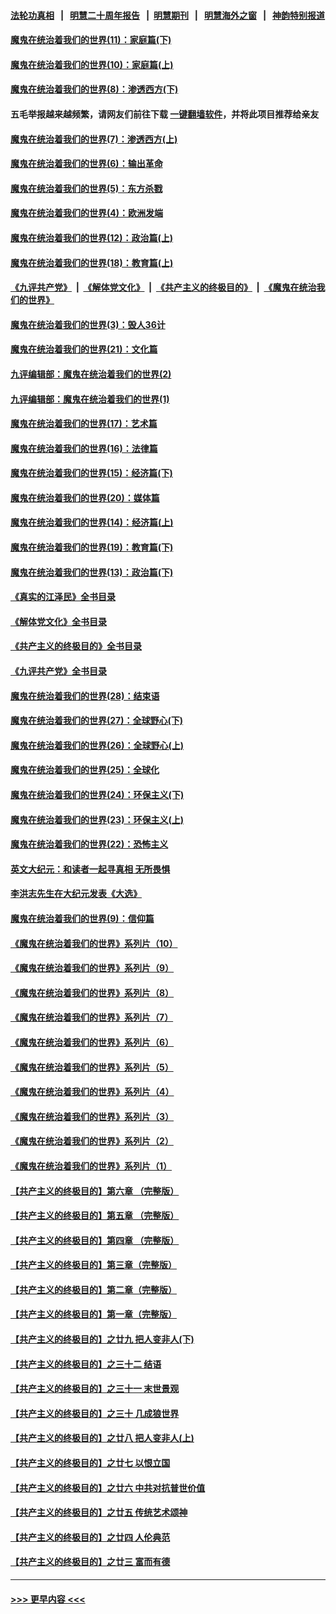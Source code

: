 #### [法轮功真相](https://github.com/gfw-breaker/truth/blob/master/README.md?t=0) &nbsp;&nbsp;|&nbsp;&nbsp; [明慧二十周年报告](https://github.com/gfw-breaker/mh-reports/blob/master/README.md?t=0) &nbsp;&nbsp;|&nbsp;&nbsp;[明慧期刊](https://github.com/gfw-breaker/mh-qikan) &nbsp;&nbsp;|&nbsp;&nbsp; [明慧海外之窗](https://github.com/gfw-breaker/mh-news/blob/master/README.md?t=0) &nbsp;&nbsp;|&nbsp;&nbsp; [神韵特别报道](https://github.com/gfw-breaker/mh-news/blob/master/shenyun.md?t=0)
#### [魔鬼在统治着我们的世界(11)：家庭篇(下)](../pages/nsc422/n10440961.md?t=11221101) 
#### [魔鬼在统治着我们的世界(10)：家庭篇(上)](../pages/nsc422/n10435448.md?t=11221101) 
#### [魔鬼在统治着我们的世界(8)：渗透西方(下)](../pages/nsc422/n10429603.md?t=11221101) 
#### 五毛举报越来越频繁，请网友们前往下载 [一键翻墙软件](https://github.com/gfw-breaker/ssr-accounts)，并将此项目推荐给亲友
#### [魔鬼在统治着我们的世界(7)：渗透西方(上)](../pages/nsc422/n10426013.md?t=11221101) 
#### [魔鬼在统治着我们的世界(6)：输出革命](../pages/nsc422/n10421536.md?t=11221101) 
#### [魔鬼在统治着我们的世界(5)：东方杀戮](../pages/nsc422/n10417707.md?t=11221101) 
#### [魔鬼在统治着我们的世界(4)：欧洲发端](../pages/nsc422/n10414890.md?t=11221101) 
#### [魔鬼在统治着我们的世界(12)：政治篇(上)](../pages/nsc422/n10444576.md?t=11221101) 
#### [魔鬼在统治着我们的世界(18)：教育篇(上)](../pages/nsc422/n10526970.md?t=11221101) 
#### [《九评共产党》](https://github.com/begood0513/9ping.md/blob/master/README.md) &nbsp;|&nbsp; [《解体党文化》](../../../../jtdwh.md/blob/master/README.md)  &nbsp;|&nbsp; [《共产主义的终极目的》](../../../../gczydzjmd.md/blob/master/README.md) &nbsp;|&nbsp; [《魔鬼在统治我们的世界》](../../../../mgztzwmdsj.md/blob/master/README.md) 
#### [魔鬼在统治着我们的世界(3)：毁人36计](../pages/nsc422/n10411583.md?t=11221101) 
#### [魔鬼在统治着我们的世界(21)：文化篇](../pages/nsc422/n10597706.md?t=11221101) 
#### [九评编辑部：魔鬼在统治着我们的世界(2)](../pages/nsc422/n10410036.md?t=11221101) 
#### [九评编辑部：魔鬼在统治着我们的世界(1)](../pages/nsc422/n10406825.md?t=11221101) 
#### [魔鬼在统治着我们的世界(17)：艺术篇](../pages/nsc422/n10499093.md?t=11221101) 
#### [魔鬼在统治着我们的世界(16)：法律篇](../pages/nsc422/n10485969.md?t=11221101) 
#### [魔鬼在统治着我们的世界(15)：经济篇(下)](../pages/nsc422/n10469975.md?t=11221101) 
#### [魔鬼在统治着我们的世界(20)：媒体篇](../pages/nsc422/n10586579.md?t=11221101) 
#### [魔鬼在统治着我们的世界(14)：经济篇(上)](../pages/nsc422/n10457370.md?t=11221101) 
#### [魔鬼在统治着我们的世界(19)：教育篇(下)](../pages/nsc422/n10564808.md?t=11221101) 
#### [魔鬼在统治着我们的世界(13)：政治篇(下)](../pages/nsc422/n10448270.md?t=11221101) 
#### [《真实的江泽民》全书目录](../pages/nsc422/n13721399.md?t=11221101) 
#### [《解体党文化》全书目录](../pages/nsc422/n13721157.md?t=11221101) 
#### [《共产主义的终极目的》全书目录](../pages/nsc422/n13721048.md?t=11221101) 
#### [《九评共产党》全书目录](../pages/nsc422/n13708085.md?t=11221101) 
#### [魔鬼在统治着我们的世界(28)：结束语](../pages/nsc422/n10936246.md?t=11221101) 
#### [魔鬼在统治着我们的世界(27)：全球野心(下)](../pages/nsc422/n10928319.md?t=11221101) 
#### [魔鬼在统治着我们的世界(26)：全球野心(上)](../pages/nsc422/n10900318.md?t=11221101) 
#### [魔鬼在统治着我们的世界(25)：全球化](../pages/nsc422/n10788205.md?t=11221101) 
#### [魔鬼在统治着我们的世界(24)：环保主义(下)](../pages/nsc422/n10695307.md?t=11221101) 
#### [魔鬼在统治着我们的世界(23)：环保主义(上)](../pages/nsc422/n10688613.md?t=11221101) 
#### [魔鬼在统治着我们的世界(22)：恐怖主义](../pages/nsc422/n10614727.md?t=11221101) 
#### [英文大纪元：和读者一起寻真相 无所畏惧](../pages/nsc422/n12542027.md?t=11221101) 
#### [李洪志先生在大纪元发表《大选》](../pages/nsc422/n12534746.md?t=11221101) 
#### [魔鬼在统治着我们的世界(9)：信仰篇](../pages/nsc422/n10432159.md?t=11221101) 
#### [《魔鬼在统治着我们的世界》系列片（10）](../pages/nsc422/n12292670.md?t=11221101) 
#### [《魔鬼在统治着我们的世界》系列片（9）](../pages/nsc422/n12290859.md?t=11221101) 
#### [《魔鬼在统治着我们的世界》系列片（8）](../pages/nsc422/n12287445.md?t=11221101) 
#### [《魔鬼在统治着我们的世界》系列片（7）](../pages/nsc422/n12283425.md?t=11221101) 
#### [《魔鬼在统治着我们的世界》系列片（6）](../pages/nsc422/n12282314.md?t=11221101) 
#### [《魔鬼在统治着我们的世界》系列片（5）](../pages/nsc422/n12281419.md?t=11221101) 
#### [《魔鬼在统治着我们的世界》系列片（4）](../pages/nsc422/n12274024.md?t=11221101) 
#### [《魔鬼在统治着我们的世界》系列片（3）](../pages/nsc422/n12271322.md?t=11221101) 
#### [《魔鬼在统治着我们的世界》系列片（2）](../pages/nsc422/n12269049.md?t=11221101) 
#### [《魔鬼在统治着我们的世界》系列片（1）](../pages/nsc422/n12267575.md?t=11221101) 
#### [【共产主义的终极目的】第六章 （完整版）](../pages/nsc422/n11428913.md?t=11221101) 
#### [【共产主义的终极目的】第五章 （完整版）](../pages/nsc422/n11428912.md?t=11221101) 
#### [【共产主义的终极目的】第四章 （完整版）](../pages/nsc422/n11428907.md?t=11221101) 
#### [【共产主义的终极目的】第三章（完整版）](../pages/nsc422/n11428848.md?t=11221101) 
#### [【共产主义的终极目的】第二章（完整版）](../pages/nsc422/n11428831.md?t=11221101) 
#### [【共产主义的终极目的】第一章（完整版）](../pages/nsc422/n11417651.md?t=11221101) 
#### [【共产主义的终极目的】之廿九 把人变非人(下)](../pages/nsc422/n11344140.md?t=11221101) 
#### [【共产主义的终极目的】之三十二 结语](../pages/nsc422/n11360535.md?t=11221101) 
#### [【共产主义的终极目的】之三十一 末世景观](../pages/nsc422/n11351129.md?t=11221101) 
#### [【共产主义的终极目的】之三十 几成狼世界](../pages/nsc422/n11348280.md?t=11221101) 
#### [【共产主义的终极目的】之廿八 把人变非人(上)](../pages/nsc422/n11340492.md?t=11221101) 
#### [【共产主义的终极目的】之廿七 以恨立国](../pages/nsc422/n11336944.md?t=11221101) 
#### [【共产主义的终极目的】之廿六 中共对抗普世价值](../pages/nsc422/n11324785.md?t=11221101) 
#### [【共产主义的终极目的】之廿五 传统艺术颂神](../pages/nsc422/n11296396.md?t=11221101) 
#### [【共产主义的终极目的】之廿四 人伦典范](../pages/nsc422/n11296397.md?t=11221101) 
#### [【共产主义的终极目的】之廿三 富而有德](../pages/nsc422/n11283598.md?t=11221101) 

----
#### [ >>> 更早内容 <<< ](../indexes/nsc422-earlier.md)
